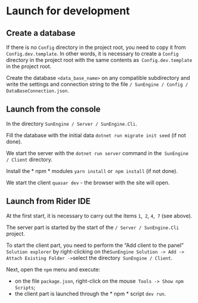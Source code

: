 # Launch for development

## Create a database

If there is no `Config` directory in the project root, you need to copy it from` Config.dev.template`. In other words, it is necessary to create a `Config` directory in the project root with the same contents as` Config.dev.template` in the project root.

Create the database `<data_base_name>` on any compatible subdirectory and write the settings and connection string to the file `/ SunEngine / Config / DataBaseConnection.json`.


## Launch from the console

In the directory `SunEngine / Server / SunEngine.Cli`.

Fill the database with the initial data `dotnet run migrate init seed` (if not done).

We start the server with the `dotnet run server` command in the` SunEngine / Client` directory.

Install the * npm * modules `yarn install` or` npm install` (if not done).

We start the client `quasar dev` - the browser with the site will open.


## Launch from Rider IDE

At the first start, it is necessary to carry out the items `1`,` 2`, `4`,` 7` (see above).

The server part is started by the start of the `/ Server / SunEngine.Cli` project.

To start the client part, you need to perform the “Add client to the panel” `Solution explorer` by right-clicking on the` SunEngine Solution -> Add -> Attach Existing Folder -> `select the directory` SunEngine / Client`.

Next, open the `npm` menu and execute:
- on the file `package.json`, right-click on the mouse` Tools -> Show npm Scripts`;
- the client part is launched through the * npm * script `dev run`.

